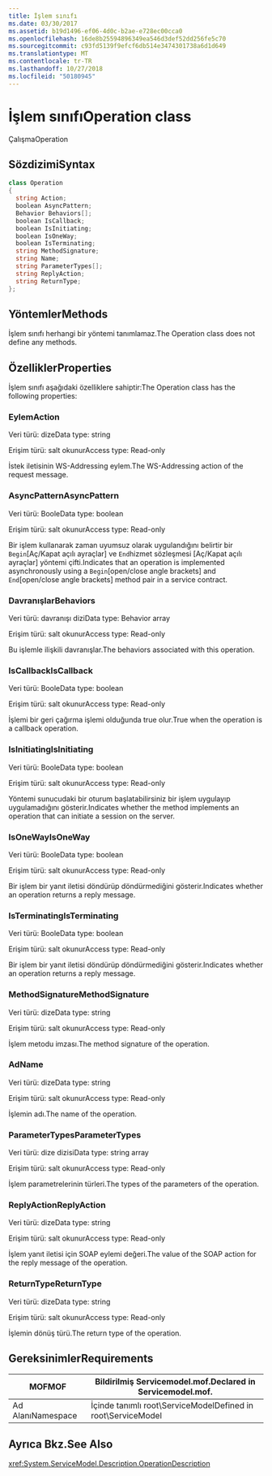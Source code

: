 ```yaml
---
title: İşlem sınıfı
ms.date: 03/30/2017
ms.assetid: b19d1496-ef06-4d0c-b2ae-e728ec00cca0
ms.openlocfilehash: 16de8b25594896349ea546d3def52dd256fe5c70
ms.sourcegitcommit: c93fd5139f9efcf6db514e3474301738a6d1d649
ms.translationtype: MT
ms.contentlocale: tr-TR
ms.lasthandoff: 10/27/2018
ms.locfileid: "50180945"
---
```

# <a name="operation-class"></a><span data-ttu-id="4e46d-102">İşlem sınıfı</span><span class="sxs-lookup"><span data-stu-id="4e46d-102">Operation class</span></span>
<span data-ttu-id="4e46d-103">Çalışma</span><span class="sxs-lookup"><span data-stu-id="4e46d-103">Operation</span></span>  
  
## <a name="syntax"></a><span data-ttu-id="4e46d-104">Sözdizimi</span><span class="sxs-lookup"><span data-stu-id="4e46d-104">Syntax</span></span>  
  
```csharp
class Operation  
{  
  string Action;  
  boolean AsyncPattern;  
  Behavior Behaviors[];  
  boolean IsCallback;  
  boolean IsInitiating;  
  boolean IsOneWay;  
  boolean IsTerminating;  
  string MethodSignature;  
  string Name;  
  string ParameterTypes[];  
  string ReplyAction;  
  string ReturnType;  
};  
```  
  
## <a name="methods"></a><span data-ttu-id="4e46d-105">Yöntemler</span><span class="sxs-lookup"><span data-stu-id="4e46d-105">Methods</span></span>  
 <span data-ttu-id="4e46d-106">İşlem sınıfı herhangi bir yöntemi tanımlamaz.</span><span class="sxs-lookup"><span data-stu-id="4e46d-106">The Operation class does not define any methods.</span></span>  
  
## <a name="properties"></a><span data-ttu-id="4e46d-107">Özellikler</span><span class="sxs-lookup"><span data-stu-id="4e46d-107">Properties</span></span>  
 <span data-ttu-id="4e46d-108">İşlem sınıfı aşağıdaki özelliklere sahiptir:</span><span class="sxs-lookup"><span data-stu-id="4e46d-108">The Operation class has the following properties:</span></span>  
  
### <a name="action"></a><span data-ttu-id="4e46d-109">Eylem</span><span class="sxs-lookup"><span data-stu-id="4e46d-109">Action</span></span>  
 <span data-ttu-id="4e46d-110">Veri türü: dize</span><span class="sxs-lookup"><span data-stu-id="4e46d-110">Data type: string</span></span>  
  
 <span data-ttu-id="4e46d-111">Erişim türü: salt okunur</span><span class="sxs-lookup"><span data-stu-id="4e46d-111">Access type: Read-only</span></span>  
  
 <span data-ttu-id="4e46d-112">İstek iletisinin WS-Addressing eylem.</span><span class="sxs-lookup"><span data-stu-id="4e46d-112">The WS-Addressing action of the request message.</span></span>  
  
### <a name="asyncpattern"></a><span data-ttu-id="4e46d-113">AsyncPattern</span><span class="sxs-lookup"><span data-stu-id="4e46d-113">AsyncPattern</span></span>  
 <span data-ttu-id="4e46d-114">Veri türü: Boole</span><span class="sxs-lookup"><span data-stu-id="4e46d-114">Data type: boolean</span></span>  
  
 <span data-ttu-id="4e46d-115">Erişim türü: salt okunur</span><span class="sxs-lookup"><span data-stu-id="4e46d-115">Access type: Read-only</span></span>  
  
 <span data-ttu-id="4e46d-116">Bir işlem kullanarak zaman uyumsuz olarak uygulandığını belirtir bir `Begin`[Aç/Kapat açılı ayraçlar] ve `End`hizmet sözleşmesi [Aç/Kapat açılı ayraçlar] yöntemi çifti.</span><span class="sxs-lookup"><span data-stu-id="4e46d-116">Indicates that an operation is implemented asynchronously using a `Begin`[open/close angle brackets] and `End`[open/close angle brackets] method pair in a service contract.</span></span>  
  
### <a name="behaviors"></a><span data-ttu-id="4e46d-117">Davranışlar</span><span class="sxs-lookup"><span data-stu-id="4e46d-117">Behaviors</span></span>  
 <span data-ttu-id="4e46d-118">Veri türü: davranışı dizi</span><span class="sxs-lookup"><span data-stu-id="4e46d-118">Data type: Behavior array</span></span>  
  
 <span data-ttu-id="4e46d-119">Erişim türü: salt okunur</span><span class="sxs-lookup"><span data-stu-id="4e46d-119">Access type: Read-only</span></span>  
  
 <span data-ttu-id="4e46d-120">Bu işlemle ilişkili davranışlar.</span><span class="sxs-lookup"><span data-stu-id="4e46d-120">The behaviors associated with this operation.</span></span>  
  
### <a name="iscallback"></a><span data-ttu-id="4e46d-121">IsCallback</span><span class="sxs-lookup"><span data-stu-id="4e46d-121">IsCallback</span></span>  
 <span data-ttu-id="4e46d-122">Veri türü: Boole</span><span class="sxs-lookup"><span data-stu-id="4e46d-122">Data type: boolean</span></span>  
  
 <span data-ttu-id="4e46d-123">Erişim türü: salt okunur</span><span class="sxs-lookup"><span data-stu-id="4e46d-123">Access type: Read-only</span></span>  
  
 <span data-ttu-id="4e46d-124">İşlemi bir geri çağırma işlemi olduğunda true olur.</span><span class="sxs-lookup"><span data-stu-id="4e46d-124">True when the operation is a callback operation.</span></span>  
  
### <a name="isinitiating"></a><span data-ttu-id="4e46d-125">IsInitiating</span><span class="sxs-lookup"><span data-stu-id="4e46d-125">IsInitiating</span></span>  
 <span data-ttu-id="4e46d-126">Veri türü: Boole</span><span class="sxs-lookup"><span data-stu-id="4e46d-126">Data type: boolean</span></span>  
  
 <span data-ttu-id="4e46d-127">Erişim türü: salt okunur</span><span class="sxs-lookup"><span data-stu-id="4e46d-127">Access type: Read-only</span></span>  
  
 <span data-ttu-id="4e46d-128">Yöntemi sunucudaki bir oturum başlatabilirsiniz bir işlem uygulayıp uygulamadığını gösterir.</span><span class="sxs-lookup"><span data-stu-id="4e46d-128">Indicates whether the method implements an operation that can initiate a session on the server.</span></span>  
  
### <a name="isoneway"></a><span data-ttu-id="4e46d-129">IsOneWay</span><span class="sxs-lookup"><span data-stu-id="4e46d-129">IsOneWay</span></span>  
 <span data-ttu-id="4e46d-130">Veri türü: Boole</span><span class="sxs-lookup"><span data-stu-id="4e46d-130">Data type: boolean</span></span>  
  
 <span data-ttu-id="4e46d-131">Erişim türü: salt okunur</span><span class="sxs-lookup"><span data-stu-id="4e46d-131">Access type: Read-only</span></span>  
  
 <span data-ttu-id="4e46d-132">Bir işlem bir yanıt iletisi döndürüp döndürmediğini gösterir.</span><span class="sxs-lookup"><span data-stu-id="4e46d-132">Indicates whether an operation returns a reply message.</span></span>  
  
### <a name="isterminating"></a><span data-ttu-id="4e46d-133">IsTerminating</span><span class="sxs-lookup"><span data-stu-id="4e46d-133">IsTerminating</span></span>  
 <span data-ttu-id="4e46d-134">Veri türü: Boole</span><span class="sxs-lookup"><span data-stu-id="4e46d-134">Data type: boolean</span></span>  
  
 <span data-ttu-id="4e46d-135">Erişim türü: salt okunur</span><span class="sxs-lookup"><span data-stu-id="4e46d-135">Access type: Read-only</span></span>  
  
 <span data-ttu-id="4e46d-136">Bir işlem bir yanıt iletisi döndürüp döndürmediğini gösterir.</span><span class="sxs-lookup"><span data-stu-id="4e46d-136">Indicates whether an operation returns a reply message.</span></span>  
  
### <a name="methodsignature"></a><span data-ttu-id="4e46d-137">MethodSignature</span><span class="sxs-lookup"><span data-stu-id="4e46d-137">MethodSignature</span></span>  
 <span data-ttu-id="4e46d-138">Veri türü: dize</span><span class="sxs-lookup"><span data-stu-id="4e46d-138">Data type: string</span></span>  
  
 <span data-ttu-id="4e46d-139">Erişim türü: salt okunur</span><span class="sxs-lookup"><span data-stu-id="4e46d-139">Access type: Read-only</span></span>  
  
 <span data-ttu-id="4e46d-140">İşlem metodu imzası.</span><span class="sxs-lookup"><span data-stu-id="4e46d-140">The method signature of the operation.</span></span>  
  
### <a name="name"></a><span data-ttu-id="4e46d-141">Ad</span><span class="sxs-lookup"><span data-stu-id="4e46d-141">Name</span></span>  
 <span data-ttu-id="4e46d-142">Veri türü: dize</span><span class="sxs-lookup"><span data-stu-id="4e46d-142">Data type: string</span></span>  
  
 <span data-ttu-id="4e46d-143">Erişim türü: salt okunur</span><span class="sxs-lookup"><span data-stu-id="4e46d-143">Access type: Read-only</span></span>  
  
 <span data-ttu-id="4e46d-144">İşlemin adı.</span><span class="sxs-lookup"><span data-stu-id="4e46d-144">The name of the operation.</span></span>  
  
### <a name="parametertypes"></a><span data-ttu-id="4e46d-145">ParameterTypes</span><span class="sxs-lookup"><span data-stu-id="4e46d-145">ParameterTypes</span></span>  
 <span data-ttu-id="4e46d-146">Veri türü: dize dizisi</span><span class="sxs-lookup"><span data-stu-id="4e46d-146">Data type: string array</span></span>  
  
 <span data-ttu-id="4e46d-147">Erişim türü: salt okunur</span><span class="sxs-lookup"><span data-stu-id="4e46d-147">Access type: Read-only</span></span>  
  
 <span data-ttu-id="4e46d-148">İşlem parametrelerinin türleri.</span><span class="sxs-lookup"><span data-stu-id="4e46d-148">The types of the parameters of the operation.</span></span>  
  
### <a name="replyaction"></a><span data-ttu-id="4e46d-149">ReplyAction</span><span class="sxs-lookup"><span data-stu-id="4e46d-149">ReplyAction</span></span>  
 <span data-ttu-id="4e46d-150">Veri türü: dize</span><span class="sxs-lookup"><span data-stu-id="4e46d-150">Data type: string</span></span>  
  
 <span data-ttu-id="4e46d-151">Erişim türü: salt okunur</span><span class="sxs-lookup"><span data-stu-id="4e46d-151">Access type: Read-only</span></span>  
  
 <span data-ttu-id="4e46d-152">İşlem yanıt iletisi için SOAP eylemi değeri.</span><span class="sxs-lookup"><span data-stu-id="4e46d-152">The value of the SOAP action for the reply message of the operation.</span></span>  
  
### <a name="returntype"></a><span data-ttu-id="4e46d-153">ReturnType</span><span class="sxs-lookup"><span data-stu-id="4e46d-153">ReturnType</span></span>  
 <span data-ttu-id="4e46d-154">Veri türü: dize</span><span class="sxs-lookup"><span data-stu-id="4e46d-154">Data type: string</span></span>  
  
 <span data-ttu-id="4e46d-155">Erişim türü: salt okunur</span><span class="sxs-lookup"><span data-stu-id="4e46d-155">Access type: Read-only</span></span>  
  
 <span data-ttu-id="4e46d-156">İşlemin dönüş türü.</span><span class="sxs-lookup"><span data-stu-id="4e46d-156">The return type of the operation.</span></span>  
  
## <a name="requirements"></a><span data-ttu-id="4e46d-157">Gereksinimler</span><span class="sxs-lookup"><span data-stu-id="4e46d-157">Requirements</span></span>  
  
|<span data-ttu-id="4e46d-158">MOF</span><span class="sxs-lookup"><span data-stu-id="4e46d-158">MOF</span></span>|<span data-ttu-id="4e46d-159">Bildirilmiş Servicemodel.mof.</span><span class="sxs-lookup"><span data-stu-id="4e46d-159">Declared in Servicemodel.mof.</span></span>|  
|---------|-----------------------------------|  
|<span data-ttu-id="4e46d-160">Ad Alanı</span><span class="sxs-lookup"><span data-stu-id="4e46d-160">Namespace</span></span>|<span data-ttu-id="4e46d-161">İçinde tanımlı root\ServiceModel</span><span class="sxs-lookup"><span data-stu-id="4e46d-161">Defined in root\ServiceModel</span></span>|  
  
## <a name="see-also"></a><span data-ttu-id="4e46d-162">Ayrıca Bkz.</span><span class="sxs-lookup"><span data-stu-id="4e46d-162">See Also</span></span>  
 <xref:System.ServiceModel.Description.OperationDescription>
